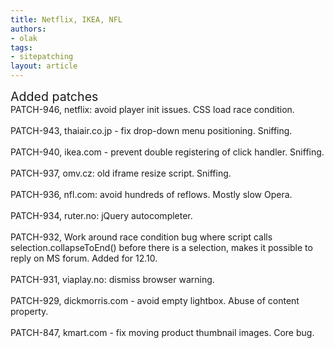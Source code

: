 ```yaml
---
title: Netflix, IKEA, NFL
authors:
- olak
tags:
- sitepatching
layout: article
---
```

<span style="font-size: 140%">Added patches</span><br/>PATCH-946, netflix: avoid player init issues. CSS load race condition.<br/><br/>PATCH-943, thaiair.co.jp - fix drop-down menu positioning. Sniffing.<br/><br/>PATCH-940, ikea.com - prevent double registering of click handler. Sniffing.<br/><br/>PATCH-937, omv.cz: old iframe resize script. Sniffing.<br/><br/>PATCH-936, nfl.com: avoid hundreds of reflows. Mostly slow Opera.<br/><br/>PATCH-934, ruter.no: jQuery autocompleter.<br/><br/>PATCH-932, Work around race condition bug where script calls selection.collapseToEnd() before there is a selection, makes it possible to reply on MS forum. Added for 12.10.<br/><br/>PATCH-931, viaplay.no: dismiss browser warning.<br/><br/>PATCH-929, dickmorris.com - avoid empty lightbox. Abuse of content property.<br/><br/>PATCH-847, kmart.com - fix moving product thumbnail images. Core bug.<br/><br/>
